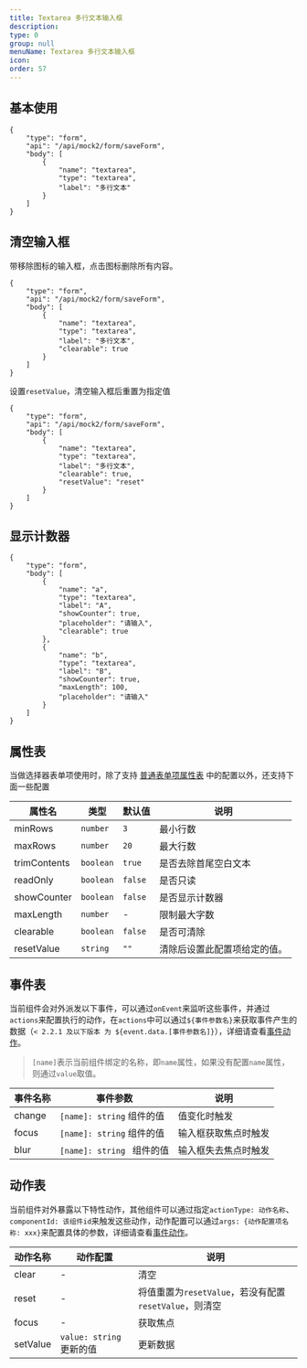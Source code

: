 ```yaml
---
title: Textarea 多行文本输入框
description:
type: 0
group: null
menuName: Textarea 多行文本输入框
icon:
order: 57
---
```


## 基本使用

```schema: scope="body"
{
    "type": "form",
    "api": "/api/mock2/form/saveForm",
    "body": [
        {
            "name": "textarea",
            "type": "textarea",
            "label": "多行文本"
        }
    ]
}
```

## 清空输入框

带移除图标的输入框，点击图标删除所有内容。

```schema: scope="body"
{
    "type": "form",
    "api": "/api/mock2/form/saveForm",
    "body": [
        {
            "name": "textarea",
            "type": "textarea",
            "label": "多行文本",
            "clearable": true
        }
    ]
}
```

设置`resetValue`，清空输入框后重置为指定值

```schema: scope="body"
{
    "type": "form",
    "api": "/api/mock2/form/saveForm",
    "body": [
        {
            "name": "textarea",
            "type": "textarea",
            "label": "多行文本",
            "clearable": true,
            "resetValue": "reset"
        }
    ]
}
```

## 显示计数器

```schema: scope="body"
{
    "type": "form",
    "body": [
        {
            "name": "a",
            "type": "textarea",
            "label": "A",
            "showCounter": true,
            "placeholder": "请输入",
            "clearable": true
        },
        {
            "name": "b",
            "type": "textarea",
            "label": "B",
            "showCounter": true,
            "maxLength": 100,
            "placeholder": "请输入"
        }
    ]
}
```

## 属性表

当做选择器表单项使用时，除了支持 [普通表单项属性表](./formitem#%E5%B1%9E%E6%80%A7%E8%A1%A8) 中的配置以外，还支持下面一些配置

| 属性名       | 类型      | 默认值  | 说明                         |
| ------------ | --------- | ------- | ---------------------------- |
| minRows      | `number`  | `3`     | 最小行数                     |
| maxRows      | `number`  | `20`    | 最大行数                     |
| trimContents | `boolean` | `true`  | 是否去除首尾空白文本         |
| readOnly     | `boolean` | `false` | 是否只读                     |
| showCounter  | `boolean` | `false` | 是否显示计数器               |
| maxLength    | `number`  | -       | 限制最大字数                 |
| clearable    | `boolean` | `false` | 是否可清除                   |
| resetValue   | `string`  | `""`    | 清除后设置此配置项给定的值。 |

## 事件表

当前组件会对外派发以下事件，可以通过`onEvent`来监听这些事件，并通过`actions`来配置执行的动作，在`actions`中可以通过`${事件参数名}`来获取事件产生的数据（`< 2.2.1 及以下版本 为 ${event.data.[事件参数名]}`），详细请查看[事件动作](../../docs/concepts/event-action)。

> `[name]`表示当前组件绑定的名称，即`name`属性，如果没有配置`name`属性，则通过`value`取值。

| 事件名称 | 事件参数                   | 说明                 |
| -------- | -------------------------- | -------------------- |
| change   | `[name]: string` 组件的值  | 值变化时触发         |
| focus    | `[name]: string` 组件的值  | 输入框获取焦点时触发 |
| blur     | `[name]: string ` 组件的值 | 输入框失去焦点时触发 |

## 动作表

当前组件对外暴露以下特性动作，其他组件可以通过指定`actionType: 动作名称`、`componentId: 该组件id`来触发这些动作，动作配置可以通过`args: {动作配置项名称: xxx}`来配置具体的参数，详细请查看[事件动作](../../docs/concepts/event-action#触发其他组件的动作)。

| 动作名称 | 动作配置                 | 说明                                                   |
| -------- | ------------------------ | ------------------------------------------------------ |
| clear    | -                        | 清空                                                   |
| reset    | -                        | 将值重置为`resetValue`，若没有配置`resetValue`，则清空 |
| focus    | -                        | 获取焦点                                               |
| setValue | `value: string` 更新的值 | 更新数据                                               |
